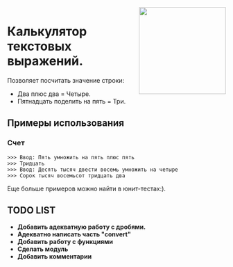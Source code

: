 <img src="https://cdn2.iconfinder.com/data/icons/ios7-inspired-mac-icon-set/256/Calculator_256.png" align="right" width="200" height="200"/>

Калькулятор текстовых выражений.
===================================================

Позволяет посчитать значение строки:
* Два плюс два = Четыре.
* Пятнадцать поделить на пять = Три.

Примеры использования
---------------------

### Счет

    >>> Ввод: Пять умножить на пять плюс пять
    >>> Тридцать
    >>> Ввод: Десять тысяч двести восемь умножить на четыре
    >>> Сорок тысяч восемьсот тридцать два

Еще больше примеров можно найти в юнит-тестах:).

TODO LIST
----

* **Добавить адекватную работу с дробями.**
* **Адекватно написать часть "convert"**
* **Добавить работу с функциями**
* **Сделать модуль**
* **Добавить комментарии**

